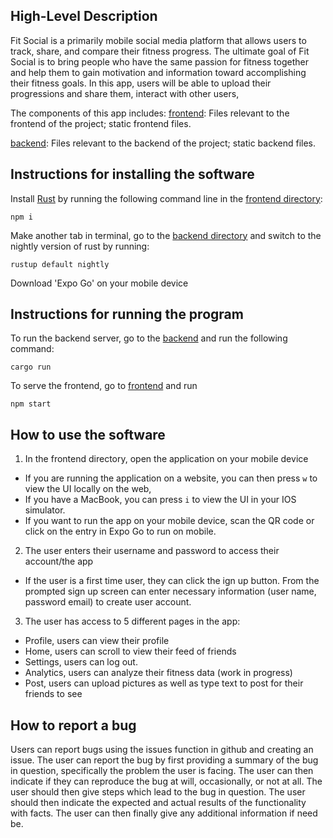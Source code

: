 ## High-Level Description
Fit Social is a primarily mobile social media platform that allows users to track, share, and compare their fitness progress. 
The ultimate goal of Fit Social is to bring people who have the same passion for fitness together and help them to gain 
motivation and information toward accomplishing their fitness goals.
In this app, users will be able to upload their progressions and share them, interact with other users, 

The components of this app includes:
[frontend](./frontend): Files relevant to the frontend of the project; static frontend files.

[backend](./backend): Files relevant to the backend of the project; static backend files.

## Instructions for installing the software
Install [Rust](https://www.rust-lang.org/tools/install) by running the following command line in the [frontend directory](./frontend):

```shell
npm i
```
Make another tab in terminal, go to the [backend directory](./backend) and switch to the nightly version of rust by running:

```shell
rustup default nightly
```
Download 'Expo Go' on your mobile device

## Instructions for running the program
To run the backend server, go to the [backend](./backend) and run the following command:

```shell
cargo run
```

To serve the frontend, go to [frontend](./frontend) and run

```shell
npm start
```

## How to use the software
1. In the frontend directory, open the application on your mobile device
- If you are running the application on a website, you can then press `w` to view the UI locally on the web, 
- If you have a MacBook, you can press `i` to view the UI in your IOS simulator.
- If you want to run the app on your mobile device, scan the QR code or click on the entry in Expo Go to run on mobile.
2. The user enters their username and password to access their account/the app 
- If the user is a first time user, they can click the ign up button. From the prompted sign up screen can enter 
necessary information (user name, password email) to create user account.
3. The user has access to 5 different pages in the app:
- Profile, users can view their profile
- Home, users can scroll to view their feed of friends
- Settings, users can log out.
- Analytics, users can analyze their fitness data (work in progress)
- Post, users can upload pictures as well as type text to post for their friends to see

## How to report a bug
Users can report bugs using the issues function in github and creating an issue. The user can report the bug by first
providing a summary of the bug in question, specifically the problem the user is facing. The user can then indicate if 
they can reproduce the bug at will, occasionally, or not at all. The user should then give steps which lead to the bug 
in question. The user should then indicate the expected and actual results of the functionality with facts. The user can
then finally give any additional information if need be. 